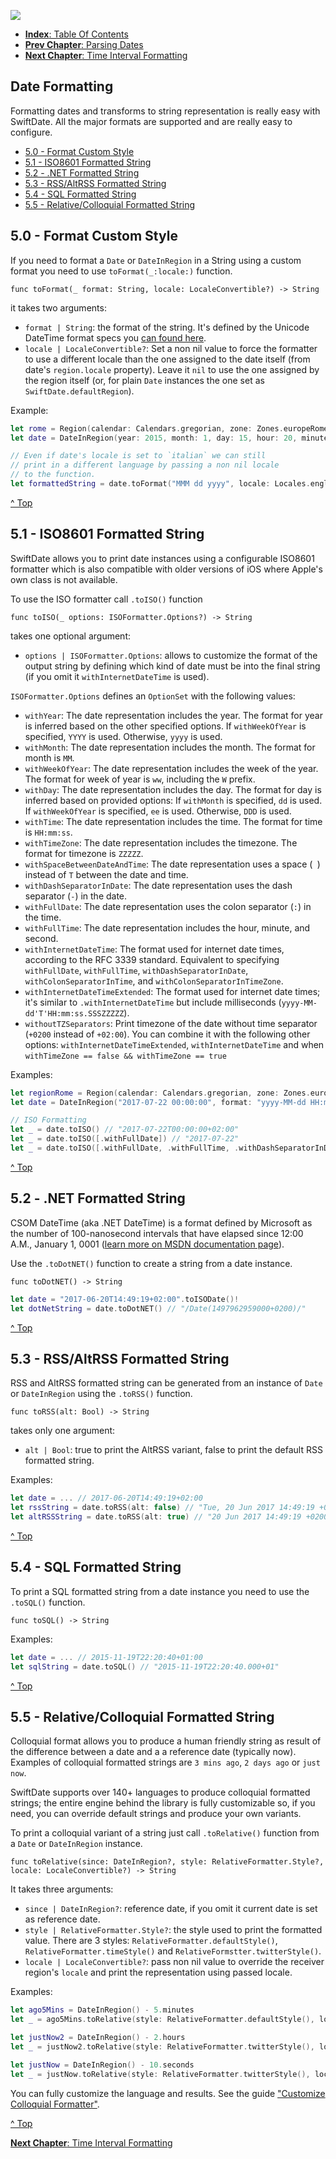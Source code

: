 ![](./SwiftDate.png)

<a name="index"/>

- [**Index**: Table Of Contents](#Index.md)
- [**Prev Chapter**: Parsing Dates](#Parsing_Dates.md)
- [**Next Chapter**: Time Interval Formatting](#6.TimeInterval_Formatting.md)

## Date Formatting
Formatting dates and transforms to string representation is really easy with SwiftDate. All the major formats are supported and are really easy to configure.

- [5.0 - Format Custom Style](5.Date_Formatting.md#customformatted)
- [5.1 - ISO8601 Formatted String](5.Date_Formatting.md#isoformatted)
- [5.2 - .NET Formatted String](5.Date_Formatting.md#dotnet)
- [5.3 - RSS/AltRSS Formatted String](5.Date_Formatting.md#rss)
- [5.4 - SQL Formatted String](5.Date_Formatting.md#sql)
- [5.5 - Relative/Colloquial Formatted String](5.Date_Formatting.md#colloquial)

<a name="customformatted"/>

## 5.0 - Format Custom Style
If you need to format a `Date` or `DateInRegion` in a String using a custom format you need to use `toFormat(_:locale:)` function.

`func toFormat(_ format: String, locale: LocaleConvertible?) -> String`

it takes two arguments:

- `format | String`: the format of the string. It's defined by the Unicode DateTime format specs you [can found here](7.Format_UnicodeTable.md).
- `locale | LocaleConvertible?`: Set a non nil value to force the formatter to use a different locale than the one assigned to the date itself (from date's `region.locale` property). Leave it `nil` to use the one assigned by the region itself (or, for plain `Date` instances the one set as `SwiftDate.defaultRegion`).

Example:

```swift
let rome = Region(calendar: Calendars.gregorian, zone: Zones.europeRome, locale: Locales.italian)
let date = DateInRegion(year: 2015, month: 1, day: 15, hour: 20, minute: 00, second: 5, nanosecond: 0, region: rome)

// Even if date's locale is set to `italian` we can still
// print in a different language by passing a non nil locale
// to the function.
let formattedString = date.toFormat("MMM dd yyyy", locale: Locales.english) // "Jan 15 2015"
```
[^ Top](#index)

<a name="isoformatted"/>

## 5.1 - ISO8601 Formatted String
SwiftDate allows you to print date instances using a configurable ISO8601 formatter which is also compatible with older versions of iOS where Apple's own class is not available.

To use the ISO formatter call `.toISO()` function

`func toISO(_ options: ISOFormatter.Options?) -> String`

takes one optional argument:

- `options | ISOFormatter.Options`: allows to customize the format of the output string by defining which kind of date must be into the final string (if you omit it `withInternetDateTime` is used).

`ISOFormatter.Options` defines an `OptionSet` with the following values:

- `withYear`: The date representation includes the year. The format for year is inferred based on the other specified options. If `withWeekOfYear` is specified, `YYYY` is used. Otherwise, `yyyy` is used.
- `withMonth`: The date representation includes the month. The format for month is `MM`.
- `withWeekOfYear`: The date representation includes the week of the year. The format for week of year is `ww`, including the `W` prefix.
- `withDay`:  The date representation includes the day. The format for day is inferred based on provided options: If `withMonth` is specified, `dd` is used. If `withWeekOfYear` is specified, `ee` is used. Otherwise, `DDD` is used.
- `withTime`: The date representation includes the time. The format for time is `HH:mm:ss`.
- `withTimeZone`: The date representation includes the timezone. The format for timezone is `ZZZZZ`.
- `withSpaceBetweenDateAndTime`: The date representation uses a space (` `) instead of `T` between the date and time.
- `withDashSeparatorInDate`: The date representation uses the dash separator (`-`) in the date.
- `withFullDate`: The date representation uses the colon separator (`:`) in the time.
- `withFullTime`: The date representation includes the hour, minute, and second.
- `withInternetDateTime`: The format used for internet date times, according to the RFC 3339 standard. Equivalent to specifying `withFullDate`, `withFullTime`, `withDashSeparatorInDate`,
 `withColonSeparatorInTime`, and `withColonSeparatorInTimeZone`.
- `withInternetDateTimeExtended`: The format used for internet date times; it's similar to `.withInternetDateTime` but include milliseconds (`yyyy-MM-dd'T'HH:mm:ss.SSSZZZZZ`).
- `withoutTZSeparators`: Print timezone of the date without time separator (`+0200` instead of `+02:00`). You can combine it with the following other options: `withInternetDateTimeExtended`, `withInternetDateTime` and when `withTimeZone == false && withTimeZone == true`

Examples:

```swift
let regionRome = Region(calendar: Calendars.gregorian, zone: Zones.europeRome, locale: Locales.italian)
let date = DateInRegion("2017-07-22 00:00:00", format: "yyyy-MM-dd HH:mm:ss", region: regionRome)!

// ISO Formatting
let _ = date.toISO() // "2017-07-22T00:00:00+02:00"
let _ = date.toISO([.withFullDate]) // "2017-07-22"
let _ = date.toISO([.withFullDate, .withFullTime, .withDashSeparatorInDate, .withSpaceBetweenDateAndTime]) // "2017-07-22 00:00:00+02:00"
```
[^ Top](#index)

<a name="dotnet"/>

## 5.2 - .NET Formatted String
CSOM DateTime (aka .NET DateTime) is a format defined by Microsoft as the number of 100-nanosecond intervals that have elapsed since 12:00 A.M., January 1, 0001 ([learn more on MSDN documentation page](https://msdn.microsoft.com/en-us/library/dd948679)).

Use the `.toDotNET()` function to create a string from a date instance.

`func toDotNET() -> String`

```swift
let date = "2017-06-20T14:49:19+02:00".toISODate()!
let dotNetString = date.toDotNET() // "/Date(1497962959000+0200)/"
```

[^ Top](#index)

<a name="rss"/>

## 5.3 - RSS/AltRSS Formatted String
RSS and AltRSS formatted string can be generated from an instance of `Date` or `DateInRegion` using the `.toRSS()` function.

`func toRSS(alt: Bool) -> String`

takes only one argument:

- `alt | Bool`: true to print the AltRSS variant, false to print the default RSS formatted string.

Examples:

```swift
let date = ... // 2017-06-20T14:49:19+02:00
let rssString = date.toRSS(alt: false) // "Tue, 20 Jun 2017 14:49:19 +0200"
let altRSSString = date.toRSS(alt: true) // "20 Jun 2017 14:49:19 +0200"
```

[^ Top](#index)

<a name="sql"/>

## 5.4 - SQL Formatted String
To print a SQL formatted string from a date instance you need to use the `.toSQL()` function.

`func toSQL() -> String`

Examples:

```swift
let date = ... // 2015-11-19T22:20:40+01:00
let sqlString = date.toSQL() // "2015-11-19T22:20:40.000+01"
```

[^ Top](#index)

<a name="colloquial"/>

## 5.5 - Relative/Colloquial Formatted String
Colloquial format allows you to produce a human friendly string as result of the difference between a date and a a reference date (typically now).
Examples of colloquial formatted strings are `3 mins ago`, `2 days ago` or `just now`.

SwiftDate supports over 140+ languages to produce colloquial formatted strings; the entire engine behind the library is fully customizable so, if you need, you can override default strings and produce your own variants.

To print a colloquial variant of a string just call `.toRelative()` function from a `Date` or `DateInRegion` instance.

`func toRelative(since: DateInRegion?, style: RelativeFormatter.Style?, locale: LocaleConvertible?) -> String`

It takes three arguments:

- `since | DateInRegion?`: reference date, if you omit it current date is set as reference date.
- `style | RelativeFormatter.Style?`: the style used to print the formatted value. There are 3 styles: `RelativeFormatter.defaultStyle()`, `RelativeFormatter.timeStyle()` and `RelativeFormstter.twitterStyle()`.
- `locale | LocaleConvertible?`: pass non nil value to override the receiver region's `locale` and print the representation using passed locale.

Examples:

```swift
let ago5Mins = DateInRegion() - 5.minutes
let _ = ago5Mins.toRelative(style: RelativeFormatter.defaultStyle(), locale: Locales.italian) // "5 minuti fa"

let justNow2 = DateInRegion() - 2.hours
let _ = justNow2.toRelative(style: RelativeFormatter.twitterStyle(), locale: Locales.italian) // "2h fa"

let justNow = DateInRegion() - 10.seconds
let _ = justNow.toRelative(style: RelativeFormatter.twitterStyle(), locale: Locales.italian) // "ora"
```

You can fully customize the language and results.
See the guide ["Customize Colloquial Formatter"](Customize_ColloquialFormatter.md).

[^ Top](#index)

[**Next Chapter**: Time Interval Formatting](#6.TimeInterval_Formatting.md)
